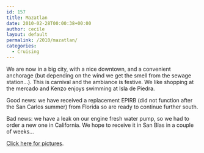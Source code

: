 ```yaml
---
id: 157
title: Mazatlan
date: 2010-02-28T00:00:38+00:00
author: cecile
layout: default
permalink: /2010/mazatlan/
categories:
  - Cruising
---
```

We are now in a big city, with a nice downtown, and a convenient anchorage (but
depending on the wind we get the smell from the sewage station&#8230;). This is
carnival and the ambiance is festive. We like shopping at the mercado and Kenzo
enjoys swimming at Isla de Piedra.

Good news: we have received a replacement EPIRB (did not function after the San
Carlos summer) from Florida so are ready to continue further south.

Bad news: we have a leak on our engine fresh water pump, so we had to order a
new one in California. We hope to receive it in San Blas in a couple of
weeks&#8230;

[Click here for pictures](http://plume.flupes.org/gallery/index.php?level=album&id=33).